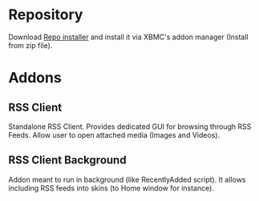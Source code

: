 # Repository

Download [Repo installer](https://github.com/downloads/pieh/pieh-xbmc-addons/repository.pieh.zip) and install it via XBMC's addon manager (Install from zip file).

# Addons

## RSS Client

Standalone RSS Client. Provides dedicated GUI for browsing through RSS Feeds. Allow user to open attached media (Images and Videos).

## RSS Client Background

Addon meant to run in background (like RecentlyAdded script). It allows including RSS feeds into skins (to Home window for instance). 
